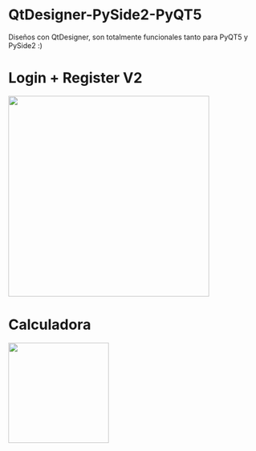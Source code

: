# QtDesigner-PySide2-PyQT5
Diseños con QtDesigner, son totalmente funcionales tanto para PyQT5 y PySide2 :)

<p align="center">
  <h1> Login + Register V2</H1>
  <img src="https://i.ibb.co/3yzY700/loginregister.png" width=400>
</p>

<p align="center">
  <h1>Calculadora</h1>
  <img src="https://i.ibb.co/JFLB2zX/calculadora.png" width=200>
</p>
